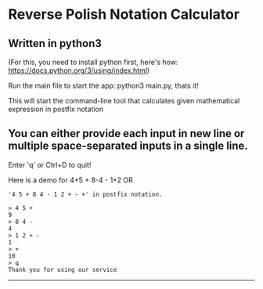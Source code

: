 Reverse Polish Notation Calculator
===================================
Written in python3
-------------------

(For this, you need to install python first, here's how: https://docs.python.org/3/using/index.html)

Run the main file to start the app: python3 main.py, thats it!

This will start the command-line tool that calculates given mathematical expression in postfix notation

You can either provide each input in new line or multiple space-separated inputs in a single line.
------------------------
Enter 'q' or Ctrl+D to quit!

Here is a demo for 4+5 + 8-4 - 1+2  OR

    '4 5 + 8 4 - 1 2 + - +' in postfix notation.

    > 4 5 +
    9
    > 8 4 -
    4
    > 1 2 + -
    1
    > +
    10
    > q
    Thank you for using our service

---------------------------